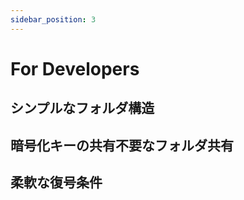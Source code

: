 ```yaml
---
sidebar_position: 3
---
```


# For Developers


## シンプルなフォルダ構造


## 暗号化キーの共有不要なフォルダ共有


## 柔軟な復号条件





